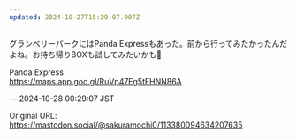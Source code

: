 ```yaml
---
updated: 2024-10-27T15:29:07.907Z
---
```


<p>グランベリーパークにはPanda Expressもあった。前から行ってみたかったんだよね。お持ち帰りBOXも試してみたいかも🥡</p><p>Panda Express<br /><a href="https://maps.app.goo.gl/RuVp47Eg5tFHNN86A" target="_blank" rel="nofollow noopener noreferrer" translate="no"><span class="invisible">https://</span><span class="ellipsis">maps.app.goo.gl/RuVp47Eg5tFHNN</span><span class="invisible">86A</span></a></p>

&mdash; 2024-10-28 00:29:07 JST

Original URL: https://mastodon.social/@sakuramochi0/113380094634207635
